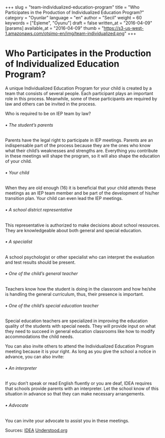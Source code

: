 +++
slug = "team-individualized-education-program"
title = "Who Participates in the Production of Individualized Education Program?"
category = "Oyunlar"
language = "en"
author = "Secil"
weight = 60
keywords = ["Eşleme", "Oyunu"]
draft = false
written_at = "2016-04-09"
[params]
available_at = "2016-04-09"
thumb = "https://s3-us-west-1.amazonaws.com/otsimo-en/img/team-individualized.png"
+++


# Who Participates in the Production of Individualized Education Program?

A unique Individualized Education Program for your child is created by a team that consists of several people. Each participant plays an important role in this process. Meanwhile, some of these participants are required by law and others can be invited in the process.


Who is required to be on IEP team by law?

###### • The student’s parents

Parents have the legal right to participate in IEP meetings. Parents are an indispensable part of the process because they are the ones who know what their child’s weaknesses and strengths are. Everything you contribute in these meetings will shape the program, so it will also shape the education of your child.

###### • Your child

When they are old enough (16) it is beneficial that your child attends these meetings as an IEP team member and be part of the development of his/her transition plan. Your child can even lead the IEP meetings.

###### • A school district representative

This representative is authorized to make decisions about school resources. They are knowledgeable about both general and special education.

###### • A specialist

A school psychologist or other specialist who can interpret the evaluation and test results should be present.

###### • One of the child’s general teacher

Teachers know how the student is doing in the classroom and how he/she is handling the general curriculum, thus, their presence is important.

###### • One of the child’s special education teacher

Special education teachers are specialized in improving the education quality of the students with special needs. They will provide input on what they need to succeed in general education classrooms like how to modify accommodations the child needs.

You can also invite others to attend the Individualized Education Program meeting because it is your right. As long as you give the school a notice in advance, you can also invite:

###### • An interpreter

If you don’t speak or read English fluently or you are deaf, IDEA requires that schools provide parents with an interpreter. Let the school know of this situation in advance so that they can make necessary arrangements.

###### • Advocate

You can invite your advocate to assist you in these meetings.

Sources: [IDEA](http://www.nj.gov/education/specialed/idea/reauth/1pagers/iep_team.pdf) [Understood.org](https://www.understood.org/en/school-learning/special-services/ieps/understanding-individualized-education-programs#item1)
